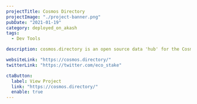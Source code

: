 ```yaml
---
projectTitle: Cosmos Directory
projectImage: "./project-banner.png"
pubDate: "2021-01-19"
category: deployed_on_akash
tags:
  - Dev Tools

description: cosmos.directory is an open source data 'hub' for the Cosmos. Cosmos Directory displays powered by the Akash logo on their homepage, indicating they are hosted on Akash.

websiteLink: "https://cosmos.directory/"
twitterLink: "https://twitter.com/eco_stake"

ctaButton:
  label: View Project
  link: "https://cosmos.directory/"
  enable: true
---
```

